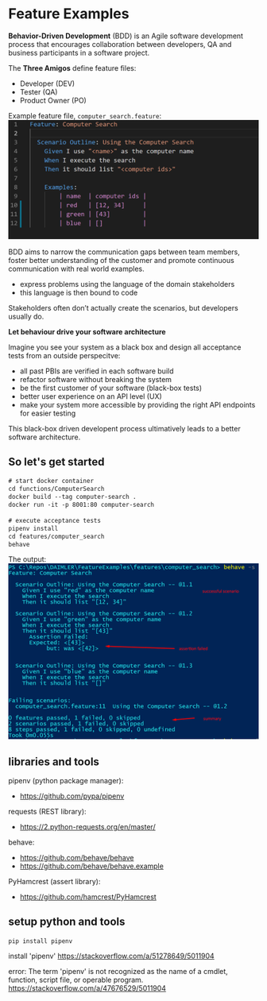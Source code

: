 # Feature Examples

**Behavior-Driven Development** (BDD) is an Agile software development process that encourages collaboration between developers, QA and business participants in a software project.

The **Three Amigos** define feature files:
* Developer (DEV)
* Tester (QA)
* Product Owner (PO)

Example feature file, `computer_search.feature`:
![](images/feature.png)

BDD aims to narrow the communication gaps between team members, foster better understanding of the customer and promote continuous communication with real world examples.

* express problems using the language of the domain stakeholders
* this language is then bound to code

Stakeholders often don’t actually create the scenarios, but developers usually do.

**Let behaviour drive your software architecture**

Imagine you see your system as a black box and design all acceptance tests from an outside perspecitve:

* all past PBIs are verified in each software build
* refactor software without breaking the system
* be the first customer of your software (black-box tests)
* better user experience on an API level (UX)
* make your system more accessible by providing the right API endpoints for easier testing

This black-box driven developent process ultimatively leads to a better software architecture.

## So let's get started

```
# start docker container
cd functions/ComputerSearch
docker build --tag computer-search .
docker run -it -p 8001:80 computer-search

# execute acceptance tests
pipenv install
cd features/computer_search
behave
```



The output:
![](images/behave.png)



## libraries and tools

pipenv (python package manager):
* https://github.com/pypa/pipenv

requests (REST library):
* https://2.python-requests.org/en/master/

behave:
* https://github.com/behave/behave
* https://github.com/behave/behave.example


PyHamcrest (assert library):
* https://github.com/hamcrest/PyHamcrest



## setup python and tools


```
pip install pipenv
```


install 'pipenv'
https://stackoverflow.com/a/51278649/5011904

error: The term 'pipenv' is not recognized as the name of a cmdlet, function, script file, or operable program.
https://stackoverflow.com/a/47676529/5011904

